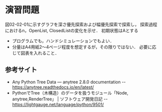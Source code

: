 ﻿# 演習問題

図02-02-01に示すグラフを深さ優先探索および幅優先探索で探索し， 探索過程におけるn，OpenList, ClosedListの変化を示せ． 初期状態はAとする

- プログラムでも，ハンドシミュレーションでもよい．
- 分量はA4用紙2～4ページ程度を想定するが，その限りではない． 必要に応じて図表を入れること． 

## 参考サイト
- Any Python Tree Data — anytree 2.8.0 documentation
-- https://anytree.readthedocs.io/en/latest/
- PythonでTree（木構造）のデータを扱うモジュール「Node, anytree,RenderTree」 | ソフトウェア開発日記
-- https://lightgauge.net/language/python/9501/